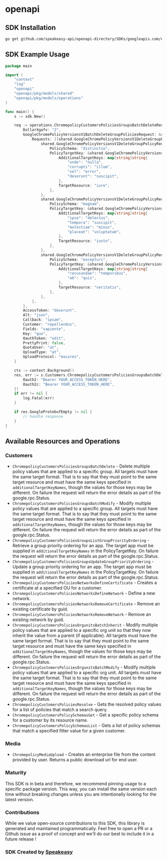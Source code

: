 # openapi

<!-- Start SDK Installation -->
## SDK Installation

```bash
go get github.com/speakeasy-api/openapi-directory/SDKs/googleapis.com/chromepolicy/v1/go
```
<!-- End SDK Installation -->

## SDK Example Usage
<!-- Start SDK Example Usage -->
```go
package main

import (
    "context"
    "log"
    "openapi"
    "openapi/pkg/models/shared"
    "openapi/pkg/models/operations"
)

func main() {
    s := sdk.New()

    req := operations.ChromepolicyCustomersPoliciesGroupsBatchDeleteRequest{
        DollarXgafv: "2",
        GoogleChromePolicyVersionsV1BatchDeleteGroupPoliciesRequest: &shared.GoogleChromePolicyVersionsV1BatchDeleteGroupPoliciesRequest{
            Requests: []shared.GoogleChromePolicyVersionsV1DeleteGroupPolicyRequest{
                shared.GoogleChromePolicyVersionsV1DeleteGroupPolicyRequest{
                    PolicySchema: "distinctio",
                    PolicyTargetKey: &shared.GoogleChromePolicyVersionsV1PolicyTargetKey{
                        AdditionalTargetKeys: map[string]string{
                            "unde": "nulla",
                            "corrupti": "illum",
                            "vel": "error",
                            "deserunt": "suscipit",
                        },
                        TargetResource: "iure",
                    },
                },
                shared.GoogleChromePolicyVersionsV1DeleteGroupPolicyRequest{
                    PolicySchema: "magnam",
                    PolicyTargetKey: &shared.GoogleChromePolicyVersionsV1PolicyTargetKey{
                        AdditionalTargetKeys: map[string]string{
                            "ipsa": "delectus",
                            "tempora": "suscipit",
                            "molestiae": "minus",
                            "placeat": "voluptatum",
                        },
                        TargetResource: "iusto",
                    },
                },
                shared.GoogleChromePolicyVersionsV1DeleteGroupPolicyRequest{
                    PolicySchema: "excepturi",
                    PolicyTargetKey: &shared.GoogleChromePolicyVersionsV1PolicyTargetKey{
                        AdditionalTargetKeys: map[string]string{
                            "recusandae": "temporibus",
                            "ab": "quis",
                        },
                        TargetResource: "veritatis",
                    },
                },
            },
        },
        AccessToken: "deserunt",
        Alt: "json",
        Callback: "ipsam",
        Customer: "repellendus",
        Fields: "sapiente",
        Key: "quo",
        OauthToken: "odit",
        PrettyPrint: false,
        QuotaUser: "at",
        UploadType: "at",
        UploadProtocol: "maiores",
    }

    ctx := context.Background()
    res, err := s.Customers.ChromepolicyCustomersPoliciesGroupsBatchDelete(ctx, req, operations.ChromepolicyCustomersPoliciesGroupsBatchDeleteSecurity{
        Oauth2: "Bearer YOUR_ACCESS_TOKEN_HERE",
        Oauth2c: "Bearer YOUR_ACCESS_TOKEN_HERE",
    })
    if err != nil {
        log.Fatal(err)
    }

    if res.GoogleProtobufEmpty != nil {
        // handle response
    }
}
```
<!-- End SDK Example Usage -->

<!-- Start SDK Available Operations -->
## Available Resources and Operations


### Customers

* `ChromepolicyCustomersPoliciesGroupsBatchDelete` - Delete multiple policy values that are applied to a specific group. All targets must have the same target format. That is to say that they must point to the same target resource and must have the same keys specified in `additionalTargetKeyNames`, though the values for those keys may be different. On failure the request will return the error details as part of the google.rpc.Status.
* `ChromepolicyCustomersPoliciesGroupsBatchModify` - Modify multiple policy values that are applied to a specific group. All targets must have the same target format. That is to say that they must point to the same target resource and must have the same keys specified in `additionalTargetKeyNames`, though the values for those keys may be different. On failure the request will return the error details as part of the google.rpc.Status.
* `ChromepolicyCustomersPoliciesGroupsListGroupPriorityOrdering` - Retrieve a group priority ordering for an app. The target app must be supplied in `additionalTargetKeyNames` in the PolicyTargetKey. On failure the request will return the error details as part of the google.rpc.Status.
* `ChromepolicyCustomersPoliciesGroupsUpdateGroupPriorityOrdering` - Update a group priority ordering for an app. The target app must be supplied in `additionalTargetKeyNames` in the PolicyTargetKey. On failure the request will return the error details as part of the google.rpc.Status.
* `ChromepolicyCustomersPoliciesNetworksDefineCertificate` - Creates a certificate at a specified OU for a customer.
* `ChromepolicyCustomersPoliciesNetworksDefineNetwork` - Define a new network.
* `ChromepolicyCustomersPoliciesNetworksRemoveCertificate` - Remove an existing certificate by guid.
* `ChromepolicyCustomersPoliciesNetworksRemoveNetwork` - Remove an existing network by guid.
* `ChromepolicyCustomersPoliciesOrgunitsBatchInherit` - Modify multiple policy values that are applied to a specific org unit so that they now inherit the value from a parent (if applicable). All targets must have the same target format. That is to say that they must point to the same target resource and must have the same keys specified in `additionalTargetKeyNames`, though the values for those keys may be different. On failure the request will return the error details as part of the google.rpc.Status.
* `ChromepolicyCustomersPoliciesOrgunitsBatchModify` - Modify multiple policy values that are applied to a specific org unit. All targets must have the same target format. That is to say that they must point to the same target resource and must have the same keys specified in `additionalTargetKeyNames`, though the values for those keys may be different. On failure the request will return the error details as part of the google.rpc.Status.
* `ChromepolicyCustomersPoliciesResolve` - Gets the resolved policy values for a list of policies that match a search query.
* `ChromepolicyCustomersPolicySchemasGet` - Get a specific policy schema for a customer by its resource name.
* `ChromepolicyCustomersPolicySchemasList` - Gets a list of policy schemas that match a specified filter value for a given customer.

### Media

* `ChromepolicyMediaUpload` - Creates an enterprise file from the content provided by user. Returns a public download url for end user.
<!-- End SDK Available Operations -->

### Maturity

This SDK is in beta and therefore, we recommend pinning usage to a specific package version.
This way, you can install the same version each time without breaking changes unless you are intentionally
looking for the latest version.

### Contributions

While we value open-source contributions to this SDK, this library is generated and maintained programmatically.
Feel free to open a PR or a Github issue as a proof of concept and we'll do our best to include it in a future release !

### SDK Created by [Speakeasy](https://docs.speakeasyapi.dev/docs/using-speakeasy/client-sdks)

